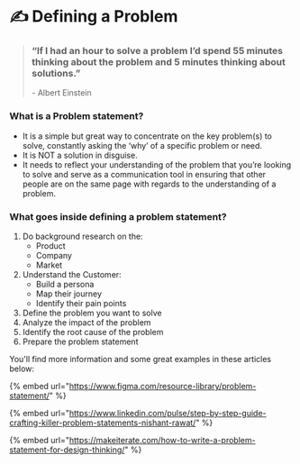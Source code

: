 # ✍ Defining a Problem

> ### “If I had an hour to solve a problem I’d spend 55 minutes thinking about the problem and 5 minutes thinking about solutions.”
>
> \- Albert Einstein

### What is a Problem statement?

* It is a simple but great way to concentrate on the key problem(s) to solve, constantly asking the ‘why’ of a specific problem or need.
* It is NOT a solution in disguise.
* It needs to reflect your understanding of the problem that you’re looking to solve and serve as a communication tool in ensuring that other people are on the same page with regards to the understanding of a problem.

### What goes inside defining a problem statement?

1. Do background research on the:
   * Product
   * Company
   * Market
2. Understand the Customer:
   * Build a persona
   * Map their journey
   * Identify their pain points
3. Define the problem you want to solve
4. Analyze the impact of the problem
5. Identify the root cause of the problem
6. Prepare the problem statement

You'll find more information and some great examples in these articles below:

{% embed url="https://www.figma.com/resource-library/problem-statement/" %}

{% embed url="https://www.linkedin.com/pulse/step-by-step-guide-crafting-killer-problem-statements-nishant-rawat/" %}

{% embed url="https://makeiterate.com/how-to-write-a-problem-statement-for-design-thinking/" %}
